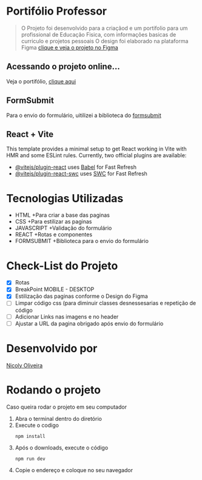 # Portifólio Professor 
> O Projeto foi desenvolvido para a criaçãod e um portifolio para um profissional de Educação Fisica, com informações basicas de curriculo e projetos pessoais
> O design foi elaborado na plataforma Figma [clique e veja o projeto no Figma](https://www.figma.com/file/q4EHIrn1BGFRm49Wb9q89v/Portifolio-Allan?type=design&node-id=3-14&mode=design&t=7LLxJkZOMhIAMCvU-0)

## Acessando o projeto online...
Veja o portifólio, [clique aqui](https://allankelwin-portifolio.netlify.app/)


## FormSubmit
Para o envio do formulário, uitilizei a biblioteca do [formsubmit](https://formsubmit.co/services)

## React + Vite

This template provides a minimal setup to get React working in Vite with HMR and some ESLint rules.
Currently, two official plugins are available:

- [@vitejs/plugin-react](https://github.com/vitejs/vite-plugin-react/blob/main/packages/plugin-react/README.md) uses [Babel](https://babeljs.io/) for Fast Refresh
- [@vitejs/plugin-react-swc](https://github.com/vitejs/vite-plugin-react-swc) uses [SWC](https://swc.rs/) for Fast Refresh

# Tecnologias Utilizadas
+ HTML
  +Para criar a base das paginas
+ CSS
  +Para estilizar as paginas
+ JAVASCRIPT
  +Validação do formulário
+ REACT
  +Rotas e componentes
+ FORMSUBMIT
  +Biblioteca para o envio do formulário

# Check-List do Projeto
- [X] Rotas
- [X] BreakPoint MOBILE - DESKTOP
- [X] Estilização das paginas conforme o Design do Figma
- [ ] Limpar código css (para diminuir classes desnessesarias e repetição de código
- [ ] Adicionar Links nas imagens e no header
- [ ] Ajustar a URL da pagina obrigado após envio do formulário

# Desenvolvido por 
[Nicoly Oliveira](https://www.linkedin.com/in/nicoly-oliveira-santos-7917bb1b8/)

# Rodando o projeto
Caso queira rodar o projeto em seu computador
1. Abra o terminal dentro do diretório
2. Execute o codigo
   ~~~node
   npm install
   ~~~
3. Após o downloads, execute o código
   ~~~node
   npm run dev
   ~~~
4. Copie o endereço e coloque no seu navegador
